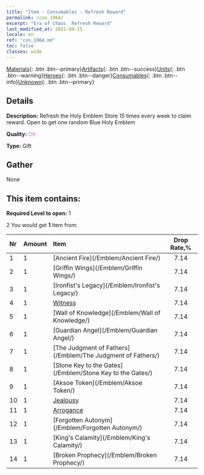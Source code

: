 ```yaml
---
title: "Item - Consumables - Refresh Reward"
permalink: /con_1964/
excerpt: "Era of Chaos  Refresh Reward"
last_modified_at: 2021-04-15
locale: en
ref: "con_1964.md"
toc: false
classes: wide
---
```

 [Materials](/Items/){: .btn .btn--primary}[Artifacts](/Items/Artifacts/){: .btn .btn--success}[Units](/Items/Units/){: .btn .btn--warning}[Heroes](/Items/Heroes/){: .btn .btn--danger}[Consumables](/Items/Consumables/){: .btn .btn--info}[Unknown](/Items/Unknown/){: .btn .btn--primary}

## Details
 **Description:** Refresh the Holy Emblem Store 15 times every week to claim reward. Open to get one random Blue Holy Emblem

 **Quality:** <span style="color: #DA70D6">OK</span>

 **Type:** Gift

## Gather

  None

## This item contains:

 **Required Level to open:** 1

 2 You would get **1** item  from:

  | Nr | Amount |     Item    | Drop Rate,% |
  |:---|:-------|:------------|:---------:|
  | 1 | 1 | [Ancient Fire](/Emblem/Ancient Fire/) | 7.14 | 
  | 2 | 1 | [Griffin Wings](/Emblem/Griffin Wings/) | 7.14 | 
  | 3 | 1 | [Ironfist's Legacy](/Emblem/Ironfist's Legacy/) | 7.14 | 
  | 4 | 1 | [Witness](/Emblem/Witness/) | 7.14 | 
  | 5 | 1 | [Wall of Knowledge](/Emblem/Wall of Knowledge/) | 7.14 | 
  | 6 | 1 | [Guardian Angel](/Emblem/Guardian Angel/) | 7.14 | 
  | 7 | 1 | [The Judgment of Fathers](/Emblem/The Judgment of Fathers/) | 7.14 | 
  | 8 | 1 | [Stone Key to the Gates](/Emblem/Stone Key to the Gates/) | 7.14 | 
  | 9 | 1 | [Aksoe Token](/Emblem/Aksoe Token/) | 7.14 | 
  | 10 | 1 | [Jealousy](/Emblem/Jealousy/) | 7.14 | 
  | 11 | 1 | [Arrogance](/Emblem/Arrogance/) | 7.14 | 
  | 12 | 1 | [Forgotten Autonym](/Emblem/Forgotten Autonym/) | 7.14 | 
  | 13 | 1 | [King's Calamity](/Emblem/King's Calamity/) | 7.14 | 
  | 14 | 1 | [Broken Prophecy](/Emblem/Broken Prophecy/) | 7.14 | 
